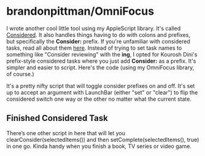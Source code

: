 # brandonpittman/OmniFocus

I wrote another cool little tool using my AppleScript library. It's called [Considered](). It also handles things having to do with colons and prefixes, but specifically the **Consider:** prefix. If you're unfamiliar with considered tasks, read all about them [here](http://www.usingomnifocus.com/2014/01/the-considered-task/). Instead of trying to set task names to something like "Consider reviewing" with the **ing**, I opted for Kourosh Dini's prefix-style considered tasks where you just add **Consider:** as a prefix. It's simpler and easier to script. Here's the code \(using my OmniFocus library, of course.\)

It's a pretty nifty script that will toggle consider prefixes on and off. It's set up to accept an argument with LaunchBar \(either "set" or "clear"\) to flip the considered switch one way or the other no matter what the current state.

## Finished Considered Task

There’s one other script in here that will let you clearConsider\(selectedItems\(\)\) and then setComplete\(selectedItems\(\), true\) in one go. Kinda handy when you finish a book, TV series or video game.

